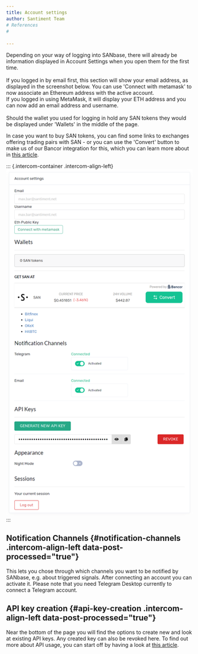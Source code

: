 ```yaml
---
title: Account settings
author: Santiment Team
# References
#

---
```


Depending on your way of logging into SANbase, there will already be
information displayed in Account Settings when you open them for the
first time.\
\
If you logged in by email first, this section will show your email
address, as displayed in the screenshot below. You can use \'Connect
with metamask\' to now associate an Ethereum address with the active
account.\
If you logged in using MetaMask, it will display your ETH address and
you can now add an email address and username.\
\
Should the wallet you used for logging in hold any SAN tokens they would
be displayed under \'Wallets\' in the middle of the page.

In case you want to buy SAN tokens, you can find some links to exchanges
offering trading pairs with SAN - or you can use the \'Convert\' button
to make us of our Bancor integration for this, which you can learn more
about in [this
article](/intercom-articles/faq/general/how-to-buy-san-tokens-using-our-bancor-integration).

::: {.intercom-container .intercom-align-left}
![](12_account_settings.png)
:::

Notification Channels {#notification-channels .intercom-align-left data-post-processed="true"}
---------------------

This lets you chose through which channels you want to be notified by
SANbase, e.g. about triggered signals. After connecting an account you
can activate it. Please note that you need Telegram Desktop currently to
connect a Telegram account.

API key creation {#api-key-creation .intercom-align-left data-post-processed="true"}
----------------

Near the bottom of the page you will find the options to create new and
look at existing API keys. Any created key can also be revoked here. To
find out more about API usage, you can start off by having a look at
[this
article](/intercom-articles/en/articles/2628313-getting-started-using-neuro-santiment-s-api).
